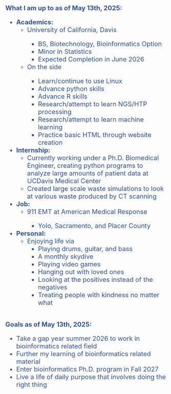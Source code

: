<div style="font-size: 20px; color:#2F539B">
<b>What I am up to as of May 13th, 2025:</b>
<ul>
    <li><b>Academics:</b>
        <ul>
            <li>University of California, Davis</li>
            <ul>
                <li>BS, Biotechnology, Bioinformatics Option</li>
                <li>Minor in Statistics</li>
                <li>Expected Completion in June 2026</li>
            </ul>
            <li>On the side</li>
            <ul>
                <li>Learn/continue to use Linux</li>
                <li>Advance python skills</li>
                <li>Advance R skills</li>
                <li>Research/attempt to learn NGS/HTP processing</li>
                <li>Research/attempt to learn machine learning</li>
                <li>Practice basic HTML through website creation</li>
            </ul>
        </ul>
    </li>
    <li><b>Internship:</b>
        <ul>
            <li>Currently working under a Ph.D. Biomedical Engineer, creating python programs to analyze large amounts of patient data at UCDavis Medical
            Center</li>
            <li>Created large scale waste simulations to look at various waste produced by CT scanning</li>
        </ul>
    </li>
    <li><b>Job:</b>
        <ul>
            <li>911 EMT at American Medical Response</li>
            <ul>
                <li>Yolo, Sacramento, and Placer County</li>
            </ul>	
        </ul>
    </li>
    <li><b>Personal:</b>
        <ul>
            <li>Enjoying life via
                <ul>
                    <li>Playing drums, guitar, and bass</li>
                    <li>A monthly skydive</li>
                    <li>Playing video games</li>
                    <li>Hanging out with loved ones</li>
                    <li>Looking at the positives instead of the negatives</li>
                    <li>Treating people with kindness no matter what</li>
                </ul>
            </li>
        </ul>
    </li>
</ul>
<br>
<b>Goals as of May 13th, 2025:</b>
    <ul>
        <li>Take a gap year summer 2026 to work in bioinformatics related field</li>
        <li>Further my learning of bioinformatics related material</li>
        <li>Enter bioinformatics Ph.D. program in Fall 2027</li>
        <li>Live a life of daily purpose that involves doing the right thing</li>
    </ul>
</div>

